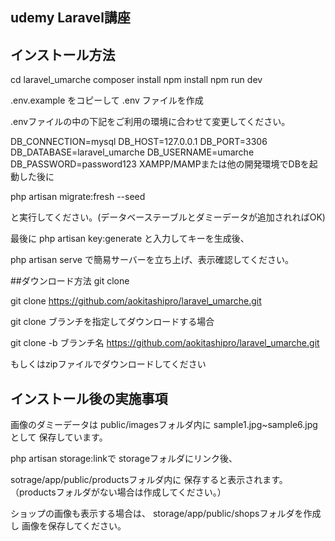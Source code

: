 ## udemy Laravel講座

## インストール方法

cd laravel_umarche
composer install
npm install
npm run dev

.env.example をコピーして .env ファイルを作成

.envファイルの中の下記をご利用の環境に合わせて変更してください。

DB_CONNECTION=mysql
DB_HOST=127.0.0.1
DB_PORT=3306
DB_DATABASE=laravel_umarche
DB_USERNAME=umarche
DB_PASSWORD=password123
XAMPP/MAMPまたは他の開発環境でDBを起動した後に

php artisan migrate:fresh --seed

と実行してください。(データベーステーブルとダミーデータが追加されればOK)

最後に 
php artisan key:generate 
と入力してキーを生成後、

php artisan serve 
で簡易サーバーを立ち上げ、表示確認してください。

##ダウンロード方法
git clone

git clone https://github.com/aokitashipro/laravel_umarche.git

git clone ブランチを指定してダウンロードする場合

git clone -b ブランチ名 https://github.com/aokitashipro/laravel_umarche.git

もしくはzipファイルでダウンロードしてください

## インストール後の実施事項

画像のダミーデータは
public/imagesフォルダ内に
sample1.jpg~sample6.jpgとして
保存しています。

php artisan storage:linkで
storageフォルダにリンク後、

sotrage/app/public/productsフォルダ内に
保存すると表示されます。
（productsフォルダがない場合は作成してください。）

ショップの画像も表示する場合は、
storage/app/public/shopsフォルダを作成し
画像を保存してください。